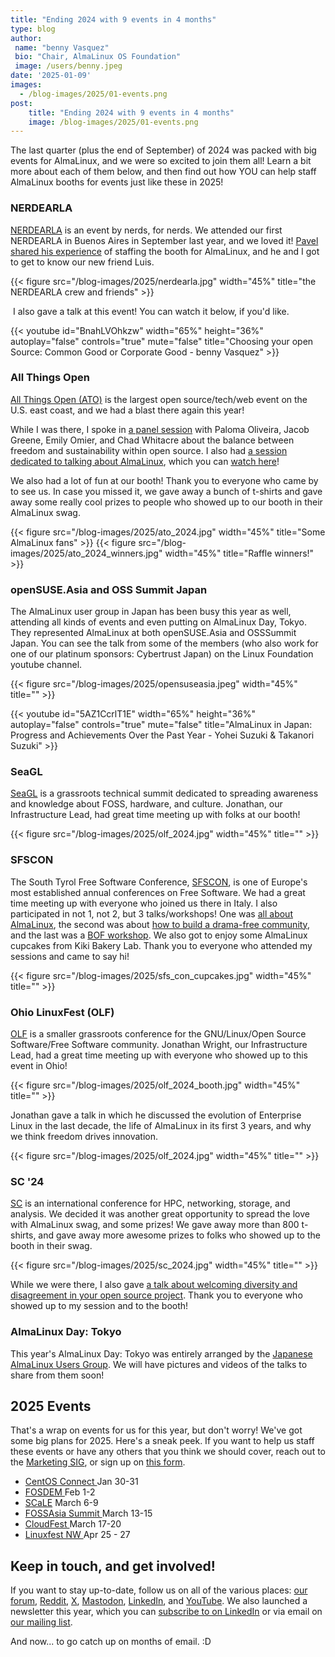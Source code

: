 ```yaml
---
title: "Ending 2024 with 9 events in 4 months"
type: blog
author: 
 name: "benny Vasquez"
 bio: "Chair, AlmaLinux OS Foundation"
 image: /users/benny.jpeg
date: '2025-01-09'
images:
  - /blog-images/2025/01-events.png
post:
    title: "Ending 2024 with 9 events in 4 months"
    image: /blog-images/2025/01-events.png
---
```



The last quarter (plus the end of September) of 2024 was packed with big events for AlmaLinux, and we were so excited to join them all! Learn a bit more about each of them below, and then find out how YOU can help staff AlmaLinux booths for events just like these in 2025!

### NERDEARLA

[NERDEARLA](https://nerdear.la/en/) is an event by nerds, for nerds. We attended our first NERDEARLA in Buenos Aires in September last year, and we loved it! [Pavel shared his experience](https://almalinux.org/blog/2024-12-18-volunteering-at-nerdearla/) of staffing the booth for AlmaLinux, and he and I got to get to know our new friend Luis.

{{< figure src="/blog-images/2025/nerdearla.jpg" width="45%" title="the NERDEARLA crew and friends" >}}

 I also gave a talk at this event! You can watch it below, if you'd like.

{{< youtube id="BnahLVOhkzw" width="65%" height="36%" autoplay="false" controls="true" mute="false" title="Choosing your open Source: Common Good or Corporate Good - benny Vasquez" >}}

### All Things Open

[All Things Open (ATO)](https://allthingsopen.org/) is the largest open source/tech/web event on the U.S. east coast, and we had a blast there again this year!

While I was there, I spoke in [a panel session](https://2024.allthingsopen.org/sessions/freedom-vs-sustainable-a-candid-necessary-debate) with Paloma Oliveira, Jacob Greene, Emily Omier, and Chad Whitacre about the balance between freedom and sustainability within open source. I also had [a session dedicated to talking about AlmaLinux](https://2024.allthingsopen.org/sessions/the-state-of-almalinux), which you can [watch here](https://www.youtube.com/watch?v=KuNUUNQSriE)!

We also had a lot of fun at our booth! Thank you to everyone who came by to see us. In case you missed it, we gave away a bunch of t-shirts and gave away some really cool prizes to people who showed up to our booth in their AlmaLinux swag.

{{< figure src="/blog-images/2025/ato_2024.jpg" width="45%" title="Some AlmaLinux fans" >}}
{{< figure src="/blog-images/2025/ato_2024_winners.jpg" width="45%" title="Raffle winners!" >}}

### openSUSE.Asia and OSS Summit Japan

The AlmaLinux user group in Japan has been busy this year as well, attending all kinds of events and even putting on AlmaLinux Day, Tokyo. They represented AlmaLinux at both openSUSE.Asia and OSSSummit Japan. You can see the talk from some of the members (who also work for one of our platinum sponsors: Cybertrust Japan) on the Linux Foundation youtube channel.

{{< figure src="/blog-images/2025/opensuseasia.jpeg" width="45%" title="" >}}

{{< youtube id="5AZ1CcrlT1E" width="65%" height="36%" autoplay="false" controls="true" mute="false" title="AlmaLinux in Japan: Progress and Achievements Over the Past Year - Yohei Suzuki & Takanori Suzuki" >}}

### SeaGL

[SeaGL](https://seagl.org/) is a grassroots technical summit dedicated to spreading awareness and knowledge about FOSS, hardware, and culture. Jonathan, our Infrastructure Lead, had great time meeting up with folks at our booth!

{{< figure src="/blog-images/2025/olf_2024.jpg" width="45%" title="" >}}

### SFSCON

The South Tyrol Free Software Conference, [SFSCON](https://www.sfscon.it/), is one of Europe's most established annual conferences on Free Software. We had a great time meeting up with everyone who joined us there in Italy. I also participated in not 1, not 2, but 3 talks/workshops! One was [all about AlmaLinux](https://www.sfscon.it/talks/almalinux-in-brief/), the second was about [how to build a drama-free community](https://www.sfscon.it/talks/building-a-no-drama-community/), and the last was a [BOF workshop](https://www.sfscon.it/workshops/almalinux-bof/). We also got to enjoy some AlmaLinux cupcakes from Kiki Bakery Lab. Thank you to everyone who attended my sessions and came to say hi!

{{< figure src="/blog-images/2025/sfs_con_cupcakes.jpg" width="45%" title="" >}}

### Ohio LinuxFest (OLF)

[OLF](https://olfconference.org/about/) is a smaller grassroots conference for the GNU/Linux/Open Source Software/Free Software community. Jonathan Wright, our Infrastructure Lead, had a great time meeting up with everyone who showed up to this event in Ohio!

{{< figure src="/blog-images/2025/olf_2024_booth.jpg" width="45%" title="" >}}

Jonathan gave a talk in which he discussed the evolution of Enterprise Linux in the last decade, the life of AlmaLinux in its first 3 years, and why we think freedom drives innovation.

{{< figure src="/blog-images/2025/olf_2024.jpg" width="45%" title="" >}}

### SC '24

[SC](https://sc24.supercomputing.org/) is an international conference for HPC, networking, storage, and analysis. We decided it was another great opportunity to spread the love with AlmaLinux swag, and some prizes! We gave away more than 800 t-shirts, and gave away more awesome prizes to folks who showed up to the booth in their swag.

{{< figure src="/blog-images/2025/sc_2024.jpg" width="45%" title="" >}}

While we were there, I also gave [a talk about welcoming diversity and disagreement in your open source project](https://sc24.conference-program.com/presentation/?id=exforum103&sess=sess696). Thank you to everyone who showed up to my session and to the booth!

### AlmaLinux Day: Tokyo

This year's AlmaLinux Day: Tokyo was entirely arranged by the [Japanese AlmaLinux Users Group](https://almalinux.connpass.com/). We will have pictures and videos of the talks to share from them soon!

## 2025 Events

That's a wrap on events for us for this year, but don't worry! We've got some big plans for 2025. Here's a sneak peek. If you want to help us staff these events or have any others that you think we should cover, reach out to the [Marketing SIG](https://wiki.almalinux.org/sigs/Marketing.html), or sign up on [this form](https://docs.google.com/forms/d/e/1FAIpQLSeGkzJxrYX3PKWh9szmT0deV2ScumGpEOmmiAeevStYFpYkYw/viewform?usp=sf_link).

-   [CentOS Connect  ](https://connect.centos.org/)Jan 30-31
-   [FOSDEM  ](https://fosdem.org/2025/)Feb 1-2
-   [SCaLE](https://www.socallinuxexpo.org)  March 6-9
-   [FOSSAsia Summit  ](https://summit.fossasia.org/)March 13-15
-   [CloudFest  ](https://www.cloudfest.com/)March 17-20
-   [Linuxfest NW  ](https://linuxfestnorthwest.org/)Apr 25 - 27

## Keep in touch, and get involved!

If you want to stay up-to-date, follow us on all of the various places: [our forum](https://almalinux.discourse.group/), [Reddit](https://www.reddit.com/r/AlmaLinux/), [X](https://twitter.com/AlmaLinux), [Mastodon](https://fosstodon.org/@almalinux/), [LinkedIn](https://www.linkedin.com/company/80320905/), and [YouTube](https://www.youtube.com/channel/UCt9lpkqUPp1FUEi9uqVlPQA). We also launched a newsletter this year, which you can [subscribe to on LinkedIn](https://www.linkedin.com/newsletters/almalinux-news-7123058222835376128/) or via email on [our mailing list](https://lists.almalinux.org/postorius/lists/newsletters.lists.almalinux.org/).

And now... to go catch up on months of email. :D